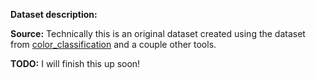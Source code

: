 **Dataset description:**

**Source:** Technically this is an original dataset created using the dataset from [color_classification]() and a couple other tools.

**TODO:** I will finish this up soon!

